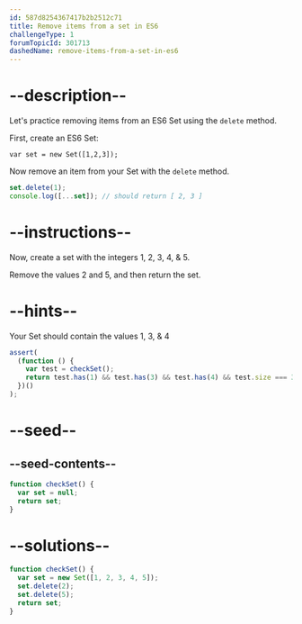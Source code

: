 ```yaml
---
id: 587d8254367417b2b2512c71
title: Remove items from a set in ES6
challengeType: 1
forumTopicId: 301713
dashedName: remove-items-from-a-set-in-es6
---
```


# --description--

Let's practice removing items from an ES6 Set using the `delete` method.

First, create an ES6 Set:

`var set = new Set([1,2,3]);`

Now remove an item from your Set with the `delete` method.

```js
set.delete(1);
console.log([...set]); // should return [ 2, 3 ]
```

# --instructions--

Now, create a set with the integers 1, 2, 3, 4, & 5.

Remove the values 2 and 5, and then return the set.

# --hints--

Your Set should contain the values 1, 3, & 4

```js
assert(
  (function () {
    var test = checkSet();
    return test.has(1) && test.has(3) && test.has(4) && test.size === 3;
  })()
);
```

# --seed--

## --seed-contents--

```js
function checkSet() {
  var set = null;
  return set;
}
```

# --solutions--

```js
function checkSet() {
  var set = new Set([1, 2, 3, 4, 5]);
  set.delete(2);
  set.delete(5);
  return set;
}
```
